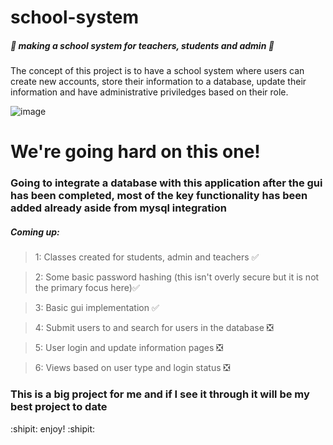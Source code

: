 # school-system
##### :construction: making a school system for teachers, students and admin :construction:

The concept of this project is to have a school system where users can create new accounts, 
store their information to a database, update their information and have administrative priviledges based on their role.

![image](https://user-images.githubusercontent.com/56073739/96710060-6f199580-1393-11eb-8de4-1cafa9fec11a.png)

# We're going hard on this one!

### Going to integrate a database with this application after the gui has been completed, most of the key functionality has been added already aside from mysql integration

##### Coming up:

> 1: Classes created for students, admin and teachers :white_check_mark: 

> 2: Some basic password hashing (this isn't overly secure but it is not the primary focus here):white_check_mark:

> 3: Basic gui implementation :white_check_mark:

> 4: Submit users to and search for users in the database :negative_squared_cross_mark:

> 5: User login and update information pages :negative_squared_cross_mark: 

> 6: Views based on user type and login status :negative_squared_cross_mark: 

### This is a big project for me and if I see it through it will be my best project to date

:shipit: enjoy! :shipit:
